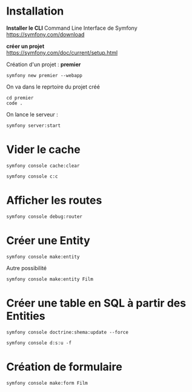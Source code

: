 # Installation

**Installer le CLI**
Command Line Interface de Symfony  
https://symfony.com/download  

**créer un projet**  
https://symfony.com/doc/current/setup.html  


Création d'un projet : **premier**
```
symfony new premier --webapp
```

On va dans le reprtoire du projet créé
```
cd premier
code .
```

On lance le serveur :  
```
symfony server:start
```

# Vider le cache
```
symfony console cache:clear
```
```
symfony console c:c
```

# Afficher les routes
```
symfony console debug:router
```

# Créer une Entity 
```
symfony console make:entity
```
Autre possibilité
```
symfony console make:entity Film
```

# Créer une table en SQL à partir des Entities
 ```
symfony console doctrine:shema:update --force
```
 ```
symfony console d:s:u -f
```

# Création de formulaire
```
symfony console make:form Film
```

